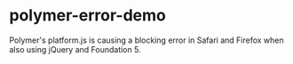polymer-error-demo
==================

Polymer's platform.js is causing a blocking error in Safari and Firefox when also using jQuery and Foundation 5.
